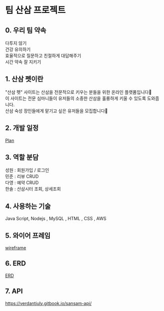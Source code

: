 # 팀 산삼 프로젝트

## 0. 우리 팀 약속

다투지 않기  
건강 유의하기  
효율적으로 질문하고 친절하게 대답해주기  
시간 약속 잘 지키기

## 1. 산삼 펫이란

"산삼 펫" 사이트는 산삼을 전문적으로 키우는 분들을 위한 온라인 플랫폼입니다🌱  
이 사이트는 전문 심마니들이 유저들의 소중한 산삼을 훌륭하게 키울 수 있도록 도와줍니다.  
산삼 숙성 장인들에게 맡기고 싶은 유저들을 모집합니다🎈

## 2. 개발 일정

[Plan](https://img1.daumcdn.net/thumb/R1280x0/?scode=mtistory2&fname=https://blog.kakaocdn.net/dn/byvVKH/btsnZZRsr1C/okAJcpRCYZYKCFCCKGSyc0/img.png)

## 3. 역할 분담

성원 : 회원가입 / 로그인  
민준 : 리뷰 CRUD  
다영 : 예약 CRUD  
한솔 : 산삼시터 조회, 상세조회

## 4. 사용하는 기술

Java Script, Nodejs , MySQL , HTML , CSS , AWS

## 5. 와이어 프레임

[wireframe](https://verdantjuly.tistory.com/313)

## 6. ERD

[ERD](https://img1.daumcdn.net/thumb/R1280x0/?scode=mtistory2&fname=https://blog.kakaocdn.net/dn/sjP0Y/btsn27BcZwE/eulEsyd2Eqo2ikKKZHhQVk/img.png)

## 7. API

https://verdantjuly.gitbook.io/sansam-api/
